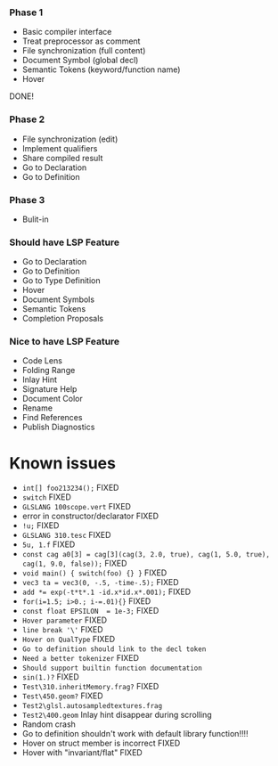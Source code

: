 
### Phase 1
- Basic compiler interface
- Treat preprocessor as comment
- File synchronization (full content)
- Document Symbol (global decl)
- Semantic Tokens (keyword/function name)
- Hover

DONE!

### Phase 2
- File synchronization (edit)
- Implement qualifiers
- Share compiled result
- Go to Declaration
- Go to Definition


### Phase 3
- Bulit-in

### Should have LSP Feature
- Go to Declaration
- Go to Definition
- Go to Type Definition
- Hover
- Document Symbols
- Semantic Tokens
- Completion Proposals

### Nice to have LSP Feature
- Code Lens
- Folding Range
- Inlay Hint
- Signature Help
- Document Color
- Rename
- Find References
- Publish Diagnostics

# Known issues
- `int[] foo213234();` FIXED
- `switch` FIXED
- `GLSLANG 100scope.vert` FIXED
- error in constructor/declarator FIXED
- `!u;` FIXED
- `GLSLANG 310.tesc` FIXED
- `5u, 1.f` FIXED
- `const cag a0[3] = cag[3](cag(3, 2.0, true), cag(1, 5.0, true), cag(1, 9.0, false));` FIXED
- `void main() { switch(foo) {} }` FIXED
- `vec3 ta = vec3(0, -.5, -time-.5);` FIXED
- `add *= exp(-t*t*.1 -id.x*id.x*.001);` FIXED
- `for(i=1.5; i>0.; i-=.01){}` FIXED
- `const float EPSILON	= 1e-3;` FIXED
- `Hover parameter` FIXED
- `line break '\'` FIXED
- `Hover on QualType` FIXED
- `Go to definition should link to the decl token`
- `Need a better tokenizer` FIXED
- `Should support builtin function documentation`
- `sin(1.)?` FIXED
- `Test\310.inheritMemory.frag?` FIXED
- `Test\450.geom?` FIXED
- `Test2\glsl.autosampledtextures.frag`
- `Test2\400.geom` Inlay hint disappear during scrolling
- Random crash
- Go to definition shouldn't work with default library function!!!!
- Hover on struct member is incorrect FIXED
- Hover with "invariant/flat" FIXED